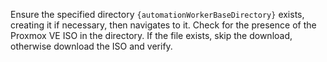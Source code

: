 Ensure the specified directory `{automationWorkerBaseDirectory}` exists, creating it if necessary, then navigates to it. Check for the presence of the Proxmox VE ISO in the directory. If the file exists, skip the download, otherwise download the ISO and verify.